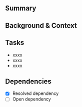 ## Summary
<!-- Explain this change, e.g. "this pull request [implements, fixes, changes]...". -->

## Background & Context
<!-- Briefly outline why this PR was needed, a minimal context, culminating in your implementation. -->

## Tasks
<!-- Add tasks to give a quick overview for QA and reviewers -->
- xxxx
- xxxx
- xxxx

## Dependencies
<!-- If there are any dependencies on PRs or API work then list them here. -->
- [x] Resolved dependency
- [ ] Open dependency
